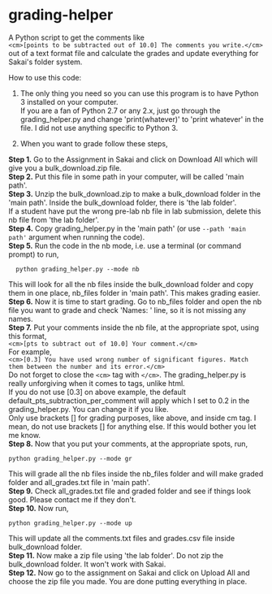 # grading-helper
A Python script to get the comments like  
`<cm>[points to be subtracted out of 10.0] The comments you write.</cm>`  
out of a text format file and calculate the grades and update everything for Sakai's folder system.

How to use this code:

1) The only thing you need so you can use this program is to have Python 3 installed on your computer.  
If you are a fan of Python 2.7 or any 2.x,
just go through the grading_helper.py and change 'print(whatever)' to 'print whatever' in the file.
I did not use anything specific to Python 3.

2) When you want to grade follow these steps,

**Step 1.** Go to the Assignment in Sakai and click on Download All which will give you a bulk_download.zip file.  
**Step 2.** Put this file in some path in your computer, will be called 'main path'.  
**Step 3.** Unzip the bulk_download.zip to make a bulk_download folder in the 'main path'. Inside the bulk_download folder, there is 'the lab folder'.  
          If a student have put the wrong pre-lab nb file in lab submission, delete this nb file from 'the lab folder'.  
**Step 4.** Copy grading_helper.py in the 'main path' (or use `--path 'main path'` argument when running the code).  
**Step 5.** Run the code in the nb mode, i.e. use a terminal (or command prompt) to run,
```
  python grading_helper.py --mode nb
```
This will look for all the nb files inside the bulk_download folder and copy them in one place, nb_files folder in 'main path'. This makes grading easier.  
**Step 6.** Now it is time to start grading. Go to nb_files folder and open the nb file you want to grade and check 'Names: ' line, so it is not missing any names.  
**Step 7.** Put your comments inside the nb file, at the appropriate spot, using this format,  
`<cm>[pts to subtract out of 10.0] Your comment.</cm>`  
For example,  
`<cm>[0.3] You have used wrong number of significant figures. Match them between the number and its error.</cm>`  
Do not forget to close the `<cm>` tag with `</cm>`. The grading_helper.py is really unforgiving when it comes to tags, unlike html.  
If you do not use [0.3] on above example, the default default_pts_subtraction_per_comment will apply which I set to 0.2 in the grading_helper.py.
You can change it if you like.  
Only use brackets [] for grading purposes, like above, and inside cm tag.
I mean, do not use brackets [] for anything else. If this would bother you let me know.  
**Step 8.** Now that you put your comments, at the appropriate spots, run,
```
python grading_helper.py --mode gr
```
This will grade all the nb files inside the nb_files folder and will make graded folder and all_grades.txt file in 'main path'.  
**Step 9.** Check all_grades.txt file and graded folder and see if things look good. Please contact me if they don't.  
**Step 10.** Now run,
```
python grading_helper.py --mode up
```
This will update all the comments.txt files and grades.csv file inside bulk_download folder.  
**Step 11.** Now make a zip file using 'the lab folder'. Do not zip the bulk_download folder. It won't work with Sakai.  
**Step 12.** Now go to the assignment on Sakai and click on Upload All and choose the zip file you made. You are done putting everything in place.
